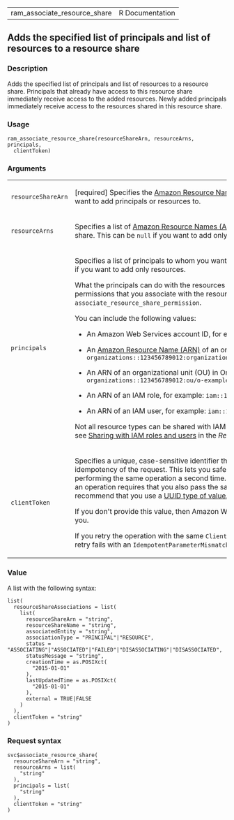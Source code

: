 <table style="width: 100%;">
<tbody>
<tr class="odd">
<td>ram_associate_resource_share</td>
<td style="text-align: right;">R Documentation</td>
</tr>
</tbody>
</table>

## Adds the specified list of principals and list of resources to a resource share

### Description

Adds the specified list of principals and list of resources to a
resource share. Principals that already have access to this resource
share immediately receive access to the added resources. Newly added
principals immediately receive access to the resources shared in this
resource share.

### Usage

    ram_associate_resource_share(resourceShareArn, resourceArns, principals,
      clientToken)

### Arguments

<table>
<colgroup>
<col style="width: 35%" />
<col style="width: 65%" />
</colgroup>
<tbody>
<tr class="odd">
<td><code
id="ram_associate_resource_share_:_resourceShareArn">resourceShareArn</code></td>
<td><p>[required] Specifies the <a
href="https://docs.aws.amazon.com/IAM/latest/UserGuide/reference-arns.html">Amazon
Resource Name (ARN)</a> of the resource share that you want to add
principals or resources to.</p></td>
</tr>
<tr class="even">
<td><code
id="ram_associate_resource_share_:_resourceArns">resourceArns</code></td>
<td><p>Specifies a list of <a
href="https://docs.aws.amazon.com/IAM/latest/UserGuide/reference-arns.html">Amazon
Resource Names (ARNs)</a> of the resources that you want to share. This
can be <code>null</code> if you want to add only principals.</p></td>
</tr>
<tr class="odd">
<td><code
id="ram_associate_resource_share_:_principals">principals</code></td>
<td><p>Specifies a list of principals to whom you want to the resource
share. This can be <code>null</code> if you want to add only
resources.</p>
<p>What the principals can do with the resources in the share is
determined by the RAM permissions that you associate with the resource
share. See <code>associate_resource_share_permission</code>.</p>
<p>You can include the following values:</p>
<ul>
<li><p>An Amazon Web Services account ID, for example:
<code>123456789012</code></p></li>
<li><p>An <a
href="https://docs.aws.amazon.com/IAM/latest/UserGuide/reference-arns.html">Amazon
Resource Name (ARN)</a> of an organization in Organizations, for
example: <code
style="white-space: pre;">⁠organizations::123456789012:organization/o-exampleorgid⁠</code></p></li>
<li><p>An ARN of an organizational unit (OU) in Organizations, for
example: <code
style="white-space: pre;">⁠organizations::123456789012:ou/o-exampleorgid/ou-examplerootid-exampleouid123⁠</code></p></li>
<li><p>An ARN of an IAM role, for example: <code
style="white-space: pre;">⁠iam::123456789012:role/rolename⁠</code></p></li>
<li><p>An ARN of an IAM user, for example: <code
style="white-space: pre;">⁠iam::123456789012user/username⁠</code></p></li>
</ul>
<p>Not all resource types can be shared with IAM roles and users. For
more information, see <a
href="https://docs.aws.amazon.com/ram/latest/userguide/#permissions-rbp-supported-resource-types">Sharing
with IAM roles and users</a> in the <em>Resource Access Manager User
Guide</em>.</p></td>
</tr>
<tr class="even">
<td><code
id="ram_associate_resource_share_:_clientToken">clientToken</code></td>
<td><p>Specifies a unique, case-sensitive identifier that you provide to
ensure the idempotency of the request. This lets you safely retry the
request without accidentally performing the same operation a second
time. Passing the same value to a later call to an operation requires
that you also pass the same value for all other parameters. We recommend
that you use a <a
href="https://en.wikipedia.org/wiki/Universally_unique_identifier">UUID
type of value.</a>.</p>
<p>If you don't provide this value, then Amazon Web Services generates a
random one for you.</p>
<p>If you retry the operation with the same <code>ClientToken</code>,
but with different parameters, the retry fails with an
<code>IdempotentParameterMismatch</code> error.</p></td>
</tr>
</tbody>
</table>

### Value

A list with the following syntax:

    list(
      resourceShareAssociations = list(
        list(
          resourceShareArn = "string",
          resourceShareName = "string",
          associatedEntity = "string",
          associationType = "PRINCIPAL"|"RESOURCE",
          status = "ASSOCIATING"|"ASSOCIATED"|"FAILED"|"DISASSOCIATING"|"DISASSOCIATED",
          statusMessage = "string",
          creationTime = as.POSIXct(
            "2015-01-01"
          ),
          lastUpdatedTime = as.POSIXct(
            "2015-01-01"
          ),
          external = TRUE|FALSE
        )
      ),
      clientToken = "string"
    )

### Request syntax

    svc$associate_resource_share(
      resourceShareArn = "string",
      resourceArns = list(
        "string"
      ),
      principals = list(
        "string"
      ),
      clientToken = "string"
    )
